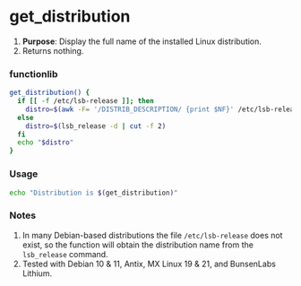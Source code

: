 # get_distribution

1. **Purpose**: Display the full name of the installed Linux distribution.
2. Returns nothing.

### functionlib
```bash
get_distribution() {
  if [[ -f /etc/lsb-release ]]; then
    distro=$(awk -F= '/DISTRIB_DESCRIPTION/ {print $NF}' /etc/lsb-release | sed 's/"//g')
  else
    distro=$(lsb_release -d | cut -f 2)
  fi
  echo "$distro"
}
```

### Usage
```bash
echo "Distribution is $(get_distribution)"
```

### Notes
1. In many Debian-based distributions the file `/etc/lsb-release` does not exist, so the function will obtain the distribution name from the `lsb_release` command.
2. Tested with Debian 10 & 11, Antix, MX Linux 19 & 21, and BunsenLabs Lithium.
